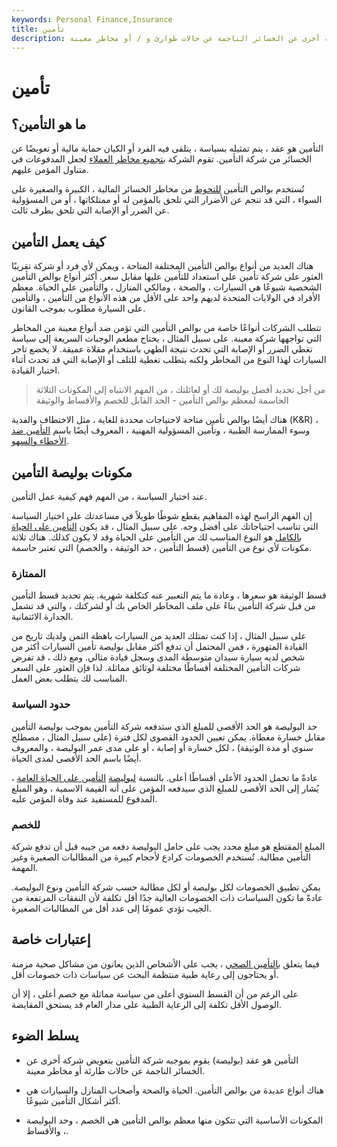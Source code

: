 ```yaml
---
keywords: Personal Finance,Insurance
title: تأمين
description: التأمين هو عقد (بوليصة) يقوم بموجبه شركة التأمين بتعويض شركة أخرى عن الخسائر الناجمة عن حالات طوارئ و / أو مخاطر معينة.
---
```


# تأمين
## ما هو التأمين؟

التأمين هو عقد ، يتم تمثيله بسياسة ، يتلقى فيه الفرد أو الكيان حماية مالية أو تعويضًا عن الخسائر من شركة التأمين. تقوم الشركة [بتجميع مخاطر العملاء](/cross-liability-coverage) لجعل المدفوعات في متناول المؤمن عليهم.

تُستخدم بوالص التأمين [للتحوط](/hedge) من مخاطر الخسائر المالية ، الكبيرة والصغيرة على السواء ، التي قد تنجم عن الأضرار التي تلحق بالمؤمن له أو ممتلكاتها ، أو من المسؤولية عن الضرر أو الإصابة التي تلحق بطرف ثالث.

## كيف يعمل التأمين

هناك العديد من أنواع بوالص التأمين المختلفة المتاحة ، ويمكن لأي فرد أو شركة تقريبًا العثور على شركة تأمين على استعداد للتأمين عليها مقابل سعر. أكثر أنواع بوالص التأمين الشخصية شيوعًا هي السيارات ، والصحة ، ومالكي المنازل ، والتأمين على الحياة. معظم الأفراد في الولايات المتحدة لديهم واحد على الأقل من هذه الأنواع من التأمين ، والتأمين على السيارة مطلوب بموجب القانون.

تتطلب الشركات أنواعًا خاصة من بوالص التأمين التي تؤمن ضد أنواع معينة من المخاطر التي تواجهها شركة معينة. على سبيل المثال ، يحتاج مطعم الوجبات السريعة إلى سياسة تغطي الضرر أو الإصابة التي تحدث نتيجة الطهي باستخدام مقلاة عميقة. لا يخضع تاجر السيارات لهذا النوع من المخاطر ولكنه يتطلب تغطية للتلف أو الإصابة التي قد تحدث أثناء اختبار القيادة.

> من أجل تحديد أفضل بوليصة لك أو لعائلتك ، من المهم الانتباه إلى المكونات الثلاثة الحاسمة لمعظم بوالص التأمين - الحد القابل للخصم والأقساط والوثيقة

>

هناك أيضًا بوالص تأمين متاحة لاحتياجات محددة للغاية ، مثل الاختطاف والفدية (K&R) ، وسوء الممارسة الطبية ، وتأمين المسؤولية المهنية ، المعروف أيضًا باسم [التأمين ضد الأخطاء والسهو](/errors-omissions-insurance).

## مكونات بوليصة التأمين

عند اختيار السياسة ، من المهم فهم كيفية عمل التأمين.

إن الفهم الراسخ لهذه المفاهيم يقطع شوطًا طويلاً في مساعدتك على اختيار السياسة التي تناسب احتياجاتك على أفضل وجه. على سبيل المثال ، قد يكون [التأمين على الحياة بالكامل](/wholelife) هو النوع المناسب لك من التأمين على الحياة وقد لا يكون كذلك. هناك ثلاثة مكونات لأي نوع من التأمين (قسط التأمين ، حد الوثيقة ، والخصم) التي تعتبر حاسمة.

### الممتازة

قسط الوثيقة هو سعرها ، وعادة ما يتم التعبير عنه كتكلفة شهرية. يتم تحديد قسط التأمين من قبل شركة التأمين بناءً على ملف المخاطر الخاص بك أو لشركتك ، والتي قد تشمل الجدارة الائتمانية.

على سبيل المثال ، إذا كنت تمتلك العديد من السيارات باهظة الثمن ولديك تاريخ من القيادة المتهورة ، فمن المحتمل أن تدفع أكثر مقابل بوليصة تأمين السيارات أكثر من شخص لديه سيارة سيدان متوسطة المدى وسجل قيادة مثالي. ومع ذلك ، قد تفرض شركات التأمين المختلفة أقساطًا مختلفة لوثائق مماثلة. لذا فإن العثور على السعر المناسب لك يتطلب بعض العمل.

### حدود السياسة

حد البوليصة هو الحد الأقصى للمبلغ الذي ستدفعه شركة التأمين بموجب بوليصة التأمين مقابل خسارة مغطاة. يمكن تعيين الحدود القصوى لكل فترة (على سبيل المثال ، مصطلح سنوي أو مدة الوثيقة) ، لكل خسارة أو إصابة ، أو على مدى عمر البوليصة ، والمعروف أيضًا باسم الحد الأقصى لمدى الحياة.

عادةً ما تحمل الحدود الأعلى أقساطًا أعلى. بالنسبة [لبوليصة](/lifeinsurance) [التأمين على الحياة العامة](/lifeinsurance) ، يُشار إلى الحد الأقصى للمبلغ الذي سيدفعه المؤمن على أنه القيمة الاسمية ، وهو المبلغ المدفوع للمستفيد عند وفاة المؤمن عليه.

### للخصم

المبلغ المقتطع هو مبلغ محدد يجب على حامل البوليصة دفعه من جيبه قبل أن تدفع شركة التأمين مطالبة. تُستخدم الخصومات كرادع لأحجام كبيرة من المطالبات الصغيرة وغير المهمة.

يمكن تطبيق الخصومات لكل بوليصة أو لكل مطالبة حسب شركة التأمين ونوع البوليصة. عادةً ما تكون السياسات ذات الخصومات العالية جدًا أقل تكلفة لأن النفقات المرتفعة من الجيب تؤدي عمومًا إلى عدد أقل من المطالبات الصغيرة.

## إعتبارات خاصة

فيما يتعلق [بالتأمين الصحي](/healthinsurance) ، يجب على الأشخاص الذين يعانون من مشاكل صحية مزمنة أو يحتاجون إلى رعاية طبية منتظمة البحث عن سياسات ذات خصومات أقل.

على الرغم من أن القسط السنوي أعلى من سياسة مماثلة مع خصم أعلى ، إلا أن الوصول الأقل تكلفة إلى الرعاية الطبية على مدار العام قد يستحق المقايضة.

## يسلط الضوء

- التأمين هو عقد (بوليصة) يقوم بموجبه شركة التأمين بتعويض شركة أخرى عن الخسائر الناجمة عن حالات طارئة أو مخاطر معينة.

- هناك أنواع عديدة من بوالص التأمين. الحياة والصحة وأصحاب المنازل والسيارات هي أكثر أشكال التأمين شيوعًا.

- المكونات الأساسية التي تتكون منها معظم بوالص التأمين هي الخصم ، وحد البوليصة ، والأقساط.

